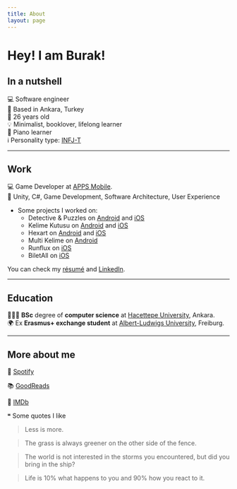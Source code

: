 ```yaml
---
title: About
layout: page
---
```

<!-- ![Profile Image]({{ site.url }}/{{ site.picture }}) -->

# Hey! I am Burak!

## In a nutshell

💻 Software engineer 
<br>
📍 Based in Ankara, Turkey
<br>
🎂 26 years old
<br>
💡 Minimalist, booklover, lifelong learner
<br>
🎹 Piano learner
<br>
ℹ️ Personality type: [INFJ-T](https://www.16personalities.com/profiles/19ea956f7d530)

--- 

## Work

💻 Game Developer at [APPS Mobile][apps]. 
<br>
🔑 Unity, C#, Game Development, Software Architecture, User Experience

* Some projects I worked on:
  * Detective & Puzzles on [Android](https://play.google.com/store/apps/details?id=tr.com.apps.detective.puzzle.mystery) and [iOS](https://apps.apple.com/tr/app/detective-puzzles-mystery/id1497671053)
  * Kelime Kutusu on [Android](https://play.google.com/store/apps/details?id=tr.com.apps.kk) and [iOS](https://itunes.apple.com/tr/app/kelimekutusu/id1464140890)
  * Hexart on [Android](https://play.google.com/store/apps/details?id=tr.com.apps.hexart) and [iOS](https://itunes.apple.com/tr/app/hexart/id1455322595)
  * Multi Kelime on [Android](https://play.google.com/store/apps/details?id=com.bif.multikelime)
  * Runflux on [iOS](https://itunes.apple.com/us/app/runflux/id1383179327)
  * BiletAll on [iOS](https://itunes.apple.com/tr/app//id873069066) 

You can check my [résumé](../assets/resume.pdf) and [LinkedIn][linkedin].

---

## Education

👨🏻‍🎓 **BSc** degree of **computer science**  at [Hacettepe University][hacettepe], Ankara. 
<br>
🌍 Ex **Erasmus+ exchange student** at [Albert-Ludwigs University][freiburg], Freiburg.

---

## More about me

🎵 [Spotify][spotify]


📚 [GoodReads][goodreads]


🎥 [IMDb][imdb]


❝ Some quotes I like 

> Less is more.

> The grass is always greener on the other side of the fence.

> The world is not interested in the storms you encountered, but did you bring in the ship?

> Life is 10% what happens to you and 90% how you react to it.


[linkedin]: https://www.linkedin.com/in/burakekici
[hacettepe]: https://cs.hacettepe.edu.tr
[freiburg]: https://www.informatik.uni-freiburg.de
[apps]: https://apps.com.tr
[spotify]: https://open.spotify.com/user/bekici 
[goodreads]: https://www.goodreads.com/burakekici 
[imdb]: https://www.imdb.com/user/ur41656845 

